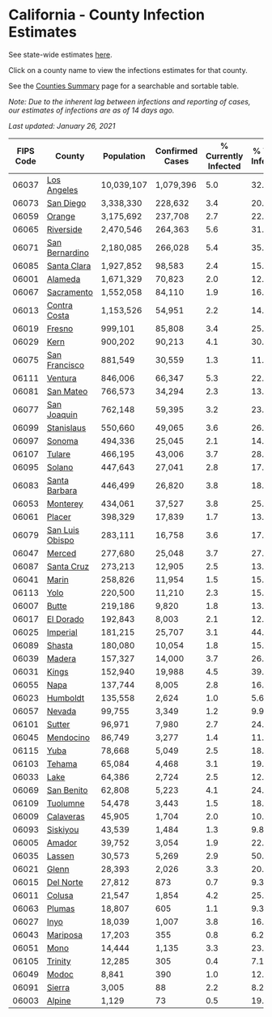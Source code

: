 # California - County Infection Estimates

See state-wide estimates [here](/infections/us-ca).

Click on a county name to view the infections estimates for that county.

See the [Counties Summary](/infections/summary-counties) page for a searchable and sortable table.

*Note: Due to the inherent lag between infections and reporting of cases, our estimates of infections are as of 14 days ago.*

*Last updated: January 26, 2021*

|   FIPS Code |                             County |   Population |   Confirmed Cases |   % Currently Infected |   % Total Infected |
|-------------|------------------------------------|--------------|-------------------|------------------------|--------------------|
|       06037 |         [Los Angeles](los-angeles) |   10,039,107 |         1,079,396 |                    5.0 |               32.2 |
|       06073 |             [San Diego](san-diego) |    3,338,330 |           228,632 |                    3.4 |               20.1 |
|       06059 |                   [Orange](orange) |    3,175,692 |           237,708 |                    2.7 |               22.7 |
|       06065 |             [Riverside](riverside) |    2,470,546 |           264,363 |                    5.6 |               31.3 |
|       06071 |   [San Bernardino](san-bernardino) |    2,180,085 |           266,028 |                    5.4 |               35.6 |
|       06085 |         [Santa Clara](santa-clara) |    1,927,852 |            98,583 |                    2.4 |               15.3 |
|       06001 |                 [Alameda](alameda) |    1,671,329 |            70,823 |                    2.0 |               12.8 |
|       06067 |           [Sacramento](sacramento) |    1,552,058 |            84,110 |                    1.9 |               16.0 |
|       06013 |       [Contra Costa](contra-costa) |    1,153,526 |            54,951 |                    2.2 |               14.3 |
|       06019 |                   [Fresno](fresno) |      999,101 |            85,808 |                    3.4 |               25.6 |
|       06029 |                       [Kern](kern) |      900,202 |            90,213 |                    4.1 |               30.2 |
|       06075 |     [San Francisco](san-francisco) |      881,549 |            30,559 |                    1.3 |               11.0 |
|       06111 |                 [Ventura](ventura) |      846,006 |            66,347 |                    5.3 |               22.5 |
|       06081 |             [San Mateo](san-mateo) |      766,573 |            34,294 |                    2.3 |               13.7 |
|       06077 |         [San Joaquin](san-joaquin) |      762,148 |            59,395 |                    3.2 |               23.8 |
|       06099 |           [Stanislaus](stanislaus) |      550,660 |            49,065 |                    3.6 |               26.6 |
|       06097 |                   [Sonoma](sonoma) |      494,336 |            25,045 |                    2.1 |               14.9 |
|       06107 |                   [Tulare](tulare) |      466,195 |            43,006 |                    3.7 |               28.3 |
|       06095 |                   [Solano](solano) |      447,643 |            27,041 |                    2.8 |               17.6 |
|       06083 |     [Santa Barbara](santa-barbara) |      446,499 |            26,820 |                    3.8 |               18.2 |
|       06053 |               [Monterey](monterey) |      434,061 |            37,527 |                    3.8 |               25.3 |
|       06061 |                   [Placer](placer) |      398,329 |            17,839 |                    1.7 |               13.2 |
|       06079 | [San Luis Obispo](san-luis-obispo) |      283,111 |            16,758 |                    3.6 |               17.3 |
|       06047 |                   [Merced](merced) |      277,680 |            25,048 |                    3.7 |               27.2 |
|       06087 |           [Santa Cruz](santa-cruz) |      273,213 |            12,905 |                    2.5 |               13.7 |
|       06041 |                     [Marin](marin) |      258,826 |            11,954 |                    1.5 |               15.2 |
|       06113 |                       [Yolo](yolo) |      220,500 |            11,210 |                    2.3 |               15.0 |
|       06007 |                     [Butte](butte) |      219,186 |             9,820 |                    1.8 |               13.0 |
|       06017 |             [El Dorado](el-dorado) |      192,843 |             8,003 |                    2.1 |               12.1 |
|       06025 |               [Imperial](imperial) |      181,215 |            25,707 |                    3.1 |               44.9 |
|       06089 |                   [Shasta](shasta) |      180,080 |            10,054 |                    1.8 |               15.7 |
|       06039 |                   [Madera](madera) |      157,327 |            14,000 |                    3.7 |               26.2 |
|       06031 |                     [Kings](kings) |      152,940 |            19,988 |                    4.5 |               39.4 |
|       06055 |                       [Napa](napa) |      137,744 |             8,005 |                    2.8 |               16.8 |
|       06023 |               [Humboldt](humboldt) |      135,558 |             2,624 |                    1.0 |                5.6 |
|       06057 |                   [Nevada](nevada) |       99,755 |             3,349 |                    1.2 |                9.9 |
|       06101 |                   [Sutter](sutter) |       96,971 |             7,980 |                    2.7 |               24.1 |
|       06045 |             [Mendocino](mendocino) |       86,749 |             3,277 |                    1.4 |               11.0 |
|       06115 |                       [Yuba](yuba) |       78,668 |             5,049 |                    2.5 |               18.9 |
|       06103 |                   [Tehama](tehama) |       65,084 |             4,468 |                    3.1 |               19.2 |
|       06033 |                       [Lake](lake) |       64,386 |             2,724 |                    2.5 |               12.0 |
|       06069 |           [San Benito](san-benito) |       62,808 |             5,223 |                    4.1 |               24.4 |
|       06109 |               [Tuolumne](tuolumne) |       54,478 |             3,443 |                    1.5 |               18.2 |
|       06009 |             [Calaveras](calaveras) |       45,905 |             1,704 |                    2.0 |               10.7 |
|       06093 |               [Siskiyou](siskiyou) |       43,539 |             1,484 |                    1.3 |                9.8 |
|       06005 |                   [Amador](amador) |       39,752 |             3,054 |                    1.9 |               22.3 |
|       06035 |                   [Lassen](lassen) |       30,573 |             5,269 |                    2.9 |               50.7 |
|       06021 |                     [Glenn](glenn) |       28,393 |             2,026 |                    3.3 |               20.8 |
|       06015 |             [Del Norte](del-norte) |       27,812 |               873 |                    0.7 |                9.3 |
|       06011 |                   [Colusa](colusa) |       21,547 |             1,854 |                    4.2 |               25.5 |
|       06063 |                   [Plumas](plumas) |       18,807 |               605 |                    1.1 |                9.3 |
|       06027 |                       [Inyo](inyo) |       18,039 |             1,007 |                    3.8 |               16.7 |
|       06043 |               [Mariposa](mariposa) |       17,203 |               355 |                    0.8 |                6.2 |
|       06051 |                       [Mono](mono) |       14,444 |             1,135 |                    3.3 |               23.9 |
|       06105 |                 [Trinity](trinity) |       12,285 |               305 |                    0.4 |                7.1 |
|       06049 |                     [Modoc](modoc) |        8,841 |               390 |                    1.0 |               12.5 |
|       06091 |                   [Sierra](sierra) |        3,005 |                88 |                    2.2 |                8.2 |
|       06003 |                   [Alpine](alpine) |        1,129 |                73 |                    0.5 |               19.5 |